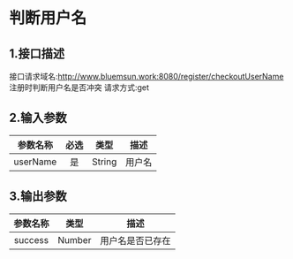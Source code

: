 # 判断用户名

## 1.接口描述

接口请求域名:http://www.bluemsun.work:8080/register/checkoutUserName
注册时判断用户名是否冲突
请求方式:get

## 2.输入参数

| 参数名称  | 必选  |  类型  |         描述         |
| :-------: | :---: | :----: | :------------------: |
|  userName  |  是   | String | 用户名 |

## 3.输出参数

| 参数名称 |  类型  |        描述        |
| :------: | :----: | :----------------: |
| success | Number | 用户名是否已存在 |
